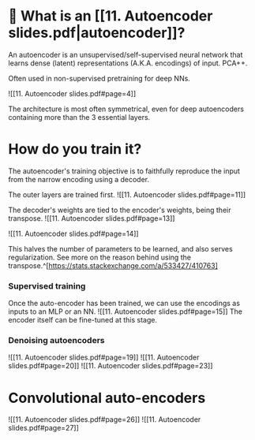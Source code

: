 # 🤔 What is an [[11. Autoencoder slides.pdf|autoencoder]]?

An autoencoder is an unsupervised/self-supervised neural network that learns dense (latent) representations (A.K.A. encodings) of input. PCA++.

Often used in non-supervised pretraining for deep NNs.

![[11. Autoencoder slides.pdf#page=4]]

The architecture is most often symmetrical, even for deep autoencoders containing more than the 3 essential layers.
# How do you train it?

The autoencoder's training objective is to faithfully reproduce the input from the narrow encoding using a decoder.

The outer layers are trained first.
![[11. Autoencoder slides.pdf#page=11]]

The decoder's weights are tied to the encoder's weights, being their transpose.
![[11. Autoencoder slides.pdf#page=13]]

![[11. Autoencoder slides.pdf#page=14]]

This halves the number of parameters to be learned, and also serves regularization. See more on the reason behind using the transpose.^[https://stats.stackexchange.com/a/533427/410763]
### Supervised training

Once the auto-encoder has been trained, we can use the encodings as inputs to an MLP or an NN.
![[11. Autoencoder slides.pdf#page=15]]
 The encoder itself can be fine-tuned at this stage.


### Denoising autoencoders
![[11. Autoencoder slides.pdf#page=19]]
![[11. Autoencoder slides.pdf#page=20]]
![[11. Autoencoder slides.pdf#page=23]]

# Convolutional auto-encoders
![[11. Autoencoder slides.pdf#page=26]]
![[11. Autoencoder slides.pdf#page=27]]



